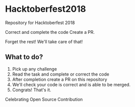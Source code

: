 # Hacktoberfest2018
Repository for Hacktoberfest 2018

Correct and complete the code
Create a PR.

Forget the rest! We'll take care of that!

## What to do?

1. Pick up any challenge
2. Read the task and complete or correct the code
3. After completion create  a PR on this repository
4. We'll check your code is correct and is able to be merged.
5. Congrats! That's it.

Celebrating Open Source Contribution

